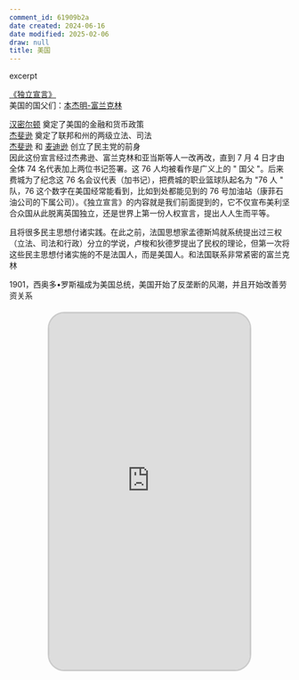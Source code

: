 ```yaml
---
comment_id: 61909b2a
date created: 2024-06-16
date modified: 2025-02-06
draw: null
title: 美国
---
```

excerpt

<!-- more -->

[《独立宣言》](《独立宣言》.md)  
美国的国父们：[本杰明-富兰克林](本杰明-富兰克林.md)

[汉密尔顿](汉密尔顿) 奠定了美国的金融和货币政策  
[杰斐逊](杰斐逊.md) 奠定了联邦和州的两级立法、司法  
[杰斐逊](杰斐逊.md) 和 [麦迪逊](麦迪逊) 创立了民主党的前身  
因此这份宣言经过杰弗逊、富兰克林和亚当斯等人一改再改，直到 7 月 4 日才由全体 74 名代表加上两位书记签署。这 76 人均被看作是广义上的 " 国父 "。后来费城为了纪念这 76 名会议代表（加书记），把费城的职业篮球队起名为 "76 人 " 队，76 这个数字在美国经常能看到，比如到处都能见到的 76 号加油站（康菲石油公司的下属公司）。《独立宣言》的内容就是我们前面提到的，它不仅宣布美利坚合众国从此脱离英国独立，还是世界上第一份人权宣言，提出人人生而平等。

且将很多民主思想付诸实践。在此之前，法国思想家孟德斯鸠就系统提出过三权（立法、司法和行政）分立的学说，卢梭和狄德罗提出了民权的理论，但第一次将这些民主思想付诸实施的不是法国人，而是美国人。和法国联系非常紧密的富兰克林

1901，西奥多•罗斯福成为美国总统，美国开始了反垄断的风潮，并且开始改善劳资关系

<iframe src="https://imagehosting4picgo.oss-cn-beijing.aliyuncs.com/imagehosting/fix-dir%2Fliuyishou%2Ftmp%2F2024%2F08%2F11%2F01-26-01-2405e296c41038ef952497dac0e49b0a-douyin.wtf_douyin_7400637926796692787-82b95a.mp4" allowfullscreen="true" style="border-radius: 30px; overflow: hidden; border: 3px solid #ccc; width: 360px; height: 640px; display: block; margin: 20px auto; aspect-ratio: 9 / 16;" frameborder="0"></iframe>
